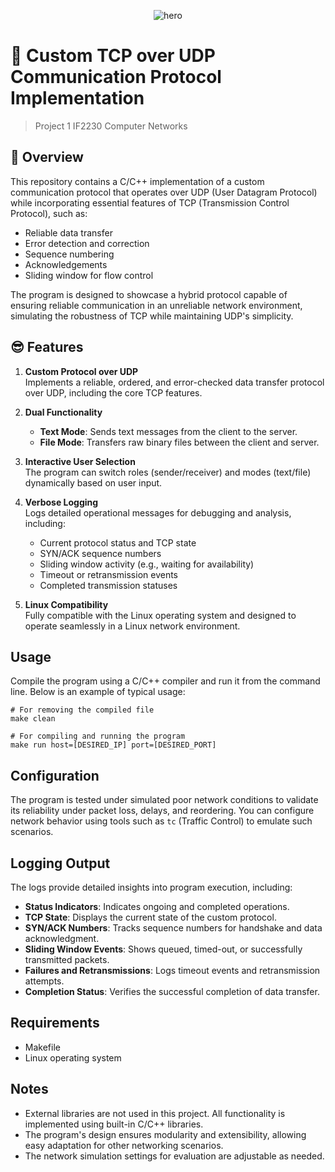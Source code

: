 <p align="center">
  <img src="https://anime-hanabi.com/wp-content/uploads/2023/02/trap3.png?w=636" alt="hero">
</p>

# 🛜 Custom TCP over UDP Communication Protocol Implementation
> Project 1 IF2230 Computer Networks
## 💫 Overview

This repository contains a C/C++ implementation of a custom communication protocol that operates over UDP (User Datagram Protocol) while incorporating essential features of TCP (Transmission Control Protocol), such as:

- Reliable data transfer
- Error detection and correction
- Sequence numbering
- Acknowledgements
- Sliding window for flow control

The program is designed to showcase a hybrid protocol capable of ensuring reliable communication in an unreliable network environment, simulating the robustness of TCP while maintaining UDP's simplicity.


## 😎 Features

1. **Custom Protocol over UDP**  
   Implements a reliable, ordered, and error-checked data transfer protocol over UDP, including the core TCP features.

2. **Dual Functionality**  
   - **Text Mode**: Sends text messages from the client to the server.  
   - **File Mode**: Transfers raw binary files between the client and server.

3. **Interactive User Selection**  
   The program can switch roles (sender/receiver) and modes (text/file) dynamically based on user input.

4. **Verbose Logging**  
   Logs detailed operational messages for debugging and analysis, including:  
   - Current protocol status and TCP state  
   - SYN/ACK sequence numbers  
   - Sliding window activity (e.g., waiting for availability)  
   - Timeout or retransmission events  
   - Completed transmission statuses  

5. **Linux Compatibility**  
   Fully compatible with the Linux operating system and designed to operate seamlessly in a Linux network environment.



## Usage

Compile the program using a C/C++ compiler and run it from the command line. Below is an example of typical usage:

```
# For removing the compiled file
make clean

# For compiling and running the program
make run host=[DESIRED_IP] port=[DESIRED_PORT]
```

## Configuration

The program is tested under simulated poor network conditions to validate its reliability under packet loss, delays, and reordering. You can configure network behavior using tools such as `tc` (Traffic Control) to emulate such scenarios.



## Logging Output

The logs provide detailed insights into program execution, including:
- **Status Indicators**: Indicates ongoing and completed operations.
- **TCP State**: Displays the current state of the custom protocol.
- **SYN/ACK Numbers**: Tracks sequence numbers for handshake and data acknowledgment.
- **Sliding Window Events**: Shows queued, timed-out, or successfully transmitted packets.
- **Failures and Retransmissions**: Logs timeout events and retransmission attempts.
- **Completion Status**: Verifies the successful completion of data transfer.



## Requirements

- Makefile
- Linux operating system


## Notes

- External libraries are not used in this project. All functionality is implemented using built-in C/C++ libraries.  
- The program's design ensures modularity and extensibility, allowing easy adaptation for other networking scenarios.  
- The network simulation settings for evaluation are adjustable as needed.
